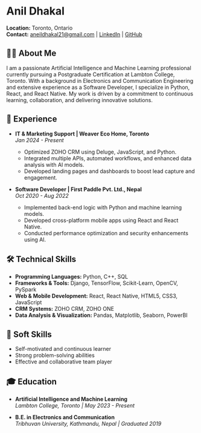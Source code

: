 # Anil Dhakal

**Location:** Toronto, Ontario  
**Contact:** aneildhakal21@gmail.com | [LinkedIn](https://www.linkedin.com/in/your-profile) | [GitHub](https://github.com/your-profile)

## 👨‍💻 About Me

I am a passionate Artificial Intelligence and Machine Learning professional currently pursuing a Postgraduate Certification at Lambton College, Toronto. With a background in Electronics and Communication Engineering and extensive experience as a Software Developer, I specialize in Python, React, and React Native. My work is driven by a commitment to continuous learning, collaboration, and delivering innovative solutions.

## 💼 Experience

- **IT & Marketing Support | Weaver Eco Home, Toronto**  
  *Jan 2024 - Present*  
  - Optimized ZOHO CRM using Deluge, JavaScript, and Python.
  - Integrated multiple APIs, automated workflows, and enhanced data analysis with AI models.
  - Developed landing pages and dashboards to boost lead capture and engagement.

- **Software Developer | First Paddle Pvt. Ltd., Nepal**  
  *Oct 2020 - Aug 2022*  
  - Implemented back-end logic with Python and machine learning models.
  - Developed cross-platform mobile apps using React and React Native.
  - Conducted performance optimization and security enhancements using AI.

## 🛠️ Technical Skills

- **Programming Languages:** Python, C++, SQL
- **Frameworks & Tools:** Django, TensorFlow, Scikit-Learn, OpenCV, PySpark
- **Web & Mobile Development:** React, React Native, HTML5, CSS3, JavaScript
- **CRM Systems:** ZOHO CRM, ZOHO ONE
- **Data Analysis & Visualization:** Pandas, Matplotlib, Seaborn, PowerBI

## 🌱 Soft Skills

- Self-motivated and continuous learner
- Strong problem-solving abilities
- Effective and collaborative team player

## 🎓 Education

- **Artificial Intelligence and Machine Learning**  
  *Lambton College, Toronto | May 2023 - Present*
  
- **B.E. in Electronics and Communication**  
  *Tribhuvan University, Kathmandu, Nepal | Graduated 2019*

